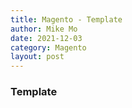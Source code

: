 ```yaml
---
title: Magento - Template
author: Mike Mo
date: 2021-12-03
category: Magento
layout: post
---
```


### Template
